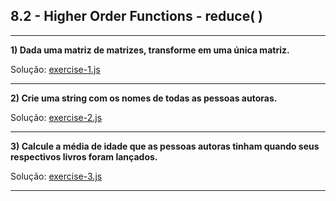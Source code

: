 ## 8.2 - Higher Order Functions - reduce( )

<hr>

**1) Dada uma matriz de matrizes, transforme em uma única matriz.**

Solução: [exercise-1.js](./exercise-1.js)

<hr>

**2) Crie uma string com os nomes de todas as pessoas autoras.**

Solução: [exercise-2.js](./exercise-2.js)

<hr>

**3) Calcule a média de idade que as pessoas autoras tinham quando seus respectivos livros foram lançados.**

Solução: [exercise-3.js](./exercise-3.js)

<hr>